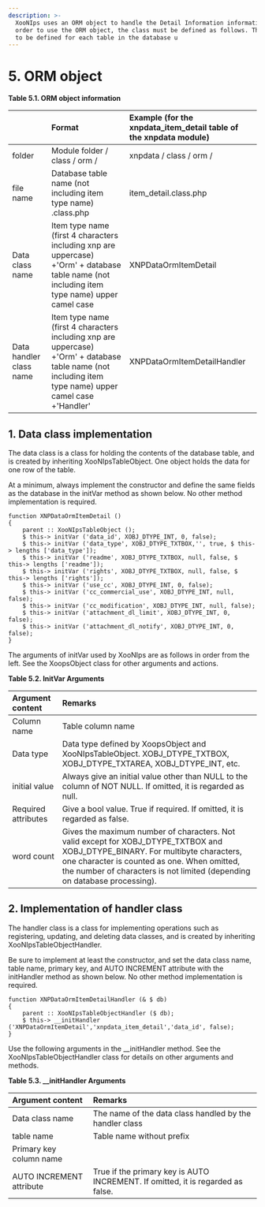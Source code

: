 ```yaml
---
description: >-
  XooNIps uses an ORM object to handle the Detail Information information. In
  order to use the ORM object, the class must be defined as follows. This needs
  to be defined for each table in the database u
---
```


# 5. ORM object

**Table 5.1. ORM object information**

|  | Format | Example \(for the xnpdata\_item\_detail table of the xnpdata module\) |
| :--- | :--- | :--- |
| folder | Module folder / class / orm / | xnpdata / class / orm / |
| file name | Database table name \(not including item type name\) .class.php | item\_detail.class.php |
| Data class name | Item type name \(first 4 characters including xnp are uppercase\) +'Orm' + database table name \(not including item type name\) upper camel case | XNPDataOrmItemDetail |
| Data handler class name | Item type name \(first 4 characters including xnp are uppercase\) +'Orm' + database table name \(not including item type name\) upper camel case +'Handler' | XNPDataOrmItemDetailHandler |

## 1. Data class implementation

The data class is a class for holding the contents of the database table, and is created by inheriting XooNIpsTableObject. One object holds the data for one row of the table.

At a minimum, always implement the constructor and define the same fields as the database in the initVar method as shown below. No other method implementation is required.

```text
function XNPDataOrmItemDetail () 
{
    parent :: XooNIpsTableObject ();
    $ this-> initVar ('data_id', XOBJ_DTYPE_INT, 0, false);
    $ this-> initVar ('data_type', XOBJ_DTYPE_TXTBOX,'', true, $ this-> lengths ['data_type']);
    $ this-> initVar ('readme', XOBJ_DTYPE_TXTBOX, null, false, $ this-> lengths ['readme']);
    $ this-> initVar ('rights', XOBJ_DTYPE_TXTBOX, null, false, $ this-> lengths ['rights']);
    $ this-> initVar ('use_cc', XOBJ_DTYPE_INT, 0, false);
    $ this-> initVar ('cc_commercial_use', XOBJ_DTYPE_INT, null, false);
    $ this-> initVar ('cc_modification', XOBJ_DTYPE_INT, null, false);
    $ this-> initVar ('attachment_dl_limit', XOBJ_DTYPE_INT, 0, false);
    $ this-> initVar ('attachment_dl_notify', XOBJ_DTYPE_INT, 0, false);
}
```

The arguments of initVar used by XooNIps are as follows in order from the left. See the XoopsObject class for other arguments and actions.

**Table 5.2. InitVar Arguments**

| Argument content | Remarks |
| :--- | :--- |
| Column name | Table column name |
| Data type | Data type defined by XoopsObject and XooNIpsTableObject. XOBJ\_DTYPE\_TXTBOX, XOBJ\_DTYPE\_TXTAREA, XOBJ\_DTYPE\_INT, etc. |
| initial value | Always give an initial value other than NULL to the column of NOT NULL. If omitted, it is regarded as null. |
| Required attributes | Give a bool value. True if required. If omitted, it is regarded as false. |
| word count | Gives the maximum number of characters. Not valid except for XOBJ\_DTYPE\_TXTBOX and XOBJ\_DTYPE\_BINARY. For multibyte characters, one character is counted as one. When omitted, the number of characters is not limited \(depending on database processing\). |

## 2. Implementation of handler class

The handler class is a class for implementing operations such as registering, updating, and deleting data classes, and is created by inheriting XooNIpsTableObjectHandler.

Be sure to implement at least the constructor, and set the data class name, table name, primary key, and AUTO INCREMENT attribute with the initHandler method as shown below. No other method implementation is required.

```text
function XNPDataOrmItemDetailHandler (& $ db) 
{
    parent :: XooNIpsTableObjectHandler ($ db);
    $ this-> __initHandler ('XNPDataOrmItemDetail','xnpdata_item_detail','data_id', false);
}
```

Use the following arguments in the \_\_initHandler method. See the XooNIpsTableObjectHandler class for details on other arguments and methods.

**Table 5.3. \_\_initHandler Arguments**

| Argument content | Remarks |
| :--- | :--- |
| Data class name | The name of the data class handled by the handler class |
| table name | Table name without prefix |
| Primary key column name |  |
| AUTO INCREMENT attribute | True if the primary key is AUTO INCREMENT. If omitted, it is regarded as false. |

